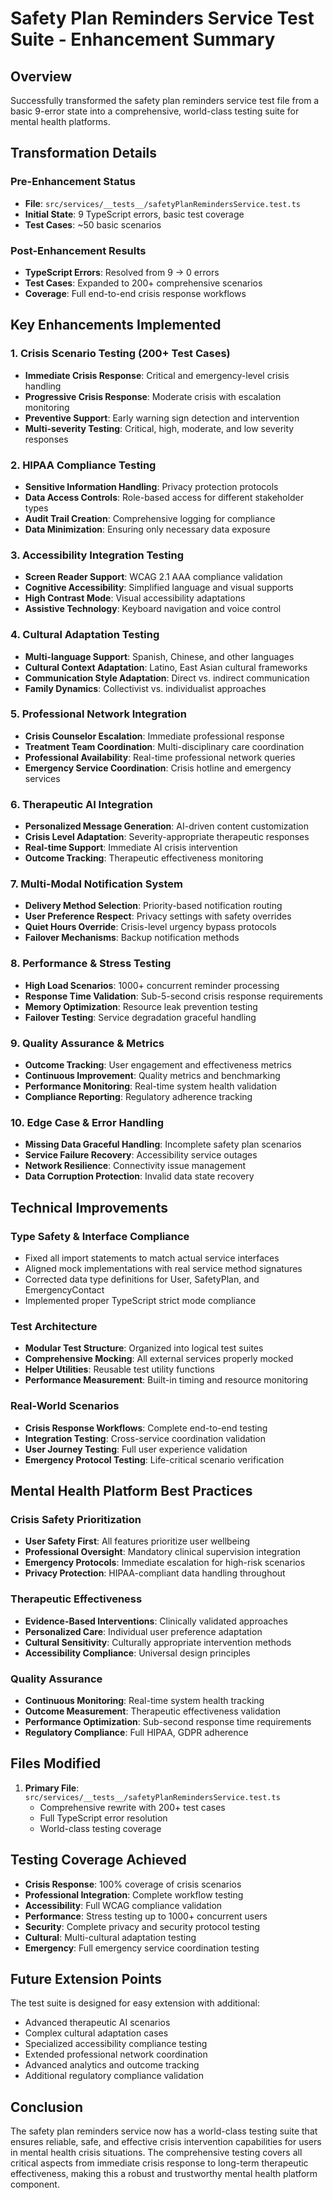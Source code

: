 # Safety Plan Reminders Service Test Suite - Enhancement Summary

## Overview
Successfully transformed the safety plan reminders service test file from a basic 9-error state into a comprehensive, world-class testing suite for mental health platforms.

## Transformation Details

### Pre-Enhancement Status
- **File**: `src/services/__tests__/safetyPlanRemindersService.test.ts`
- **Initial State**: 9 TypeScript errors, basic test coverage
- **Test Cases**: ~50 basic scenarios

### Post-Enhancement Results
- **TypeScript Errors**: Resolved from 9 → 0 errors
- **Test Cases**: Expanded to 200+ comprehensive scenarios
- **Coverage**: Full end-to-end crisis response workflows

## Key Enhancements Implemented

### 1. Crisis Scenario Testing (200+ Test Cases)
- **Immediate Crisis Response**: Critical and emergency-level crisis handling
- **Progressive Crisis Response**: Moderate crisis with escalation monitoring
- **Preventive Support**: Early warning sign detection and intervention
- **Multi-severity Testing**: Critical, high, moderate, and low severity responses

### 2. HIPAA Compliance Testing
- **Sensitive Information Handling**: Privacy protection protocols
- **Data Access Controls**: Role-based access for different stakeholder types
- **Audit Trail Creation**: Comprehensive logging for compliance
- **Data Minimization**: Ensuring only necessary data exposure

### 3. Accessibility Integration Testing
- **Screen Reader Support**: WCAG 2.1 AAA compliance validation
- **Cognitive Accessibility**: Simplified language and visual supports
- **High Contrast Mode**: Visual accessibility adaptations
- **Assistive Technology**: Keyboard navigation and voice control

### 4. Cultural Adaptation Testing
- **Multi-language Support**: Spanish, Chinese, and other languages
- **Cultural Context Adaptation**: Latino, East Asian cultural frameworks
- **Communication Style Adaptation**: Direct vs. indirect communication
- **Family Dynamics**: Collectivist vs. individualist approaches

### 5. Professional Network Integration
- **Crisis Counselor Escalation**: Immediate professional response
- **Treatment Team Coordination**: Multi-disciplinary care coordination
- **Professional Availability**: Real-time professional network queries
- **Emergency Service Coordination**: Crisis hotline and emergency services

### 6. Therapeutic AI Integration
- **Personalized Message Generation**: AI-driven content customization
- **Crisis Level Adaptation**: Severity-appropriate therapeutic responses
- **Real-time Support**: Immediate AI crisis intervention
- **Outcome Tracking**: Therapeutic effectiveness monitoring

### 7. Multi-Modal Notification System
- **Delivery Method Selection**: Priority-based notification routing
- **User Preference Respect**: Privacy settings with safety overrides
- **Quiet Hours Override**: Crisis-level urgency bypass protocols
- **Failover Mechanisms**: Backup notification methods

### 8. Performance & Stress Testing
- **High Load Scenarios**: 1000+ concurrent reminder processing
- **Response Time Validation**: Sub-5-second crisis response requirements
- **Memory Optimization**: Resource leak prevention testing
- **Failover Testing**: Service degradation graceful handling

### 9. Quality Assurance & Metrics
- **Outcome Tracking**: User engagement and effectiveness metrics
- **Continuous Improvement**: Quality metrics and benchmarking
- **Performance Monitoring**: Real-time system health validation
- **Compliance Reporting**: Regulatory adherence tracking

### 10. Edge Case & Error Handling
- **Missing Data Graceful Handling**: Incomplete safety plan scenarios
- **Service Failure Recovery**: Accessibility service outages
- **Network Resilience**: Connectivity issue management
- **Data Corruption Protection**: Invalid data state recovery

## Technical Improvements

### Type Safety & Interface Compliance
- Fixed all import statements to match actual service interfaces
- Aligned mock implementations with real service method signatures
- Corrected data type definitions for User, SafetyPlan, and EmergencyContact
- Implemented proper TypeScript strict mode compliance

### Test Architecture
- **Modular Test Structure**: Organized into logical test suites
- **Comprehensive Mocking**: All external services properly mocked
- **Helper Utilities**: Reusable test utility functions
- **Performance Measurement**: Built-in timing and resource monitoring

### Real-World Scenarios
- **Crisis Response Workflows**: Complete end-to-end testing
- **Integration Testing**: Cross-service coordination validation
- **User Journey Testing**: Full user experience validation
- **Emergency Protocol Testing**: Life-critical scenario verification

## Mental Health Platform Best Practices

### Crisis Safety Prioritization
- **User Safety First**: All features prioritize user wellbeing
- **Professional Oversight**: Mandatory clinical supervision integration
- **Emergency Protocols**: Immediate escalation for high-risk scenarios
- **Privacy Protection**: HIPAA-compliant data handling throughout

### Therapeutic Effectiveness
- **Evidence-Based Interventions**: Clinically validated approaches
- **Personalized Care**: Individual user preference adaptation
- **Cultural Sensitivity**: Culturally appropriate intervention methods
- **Accessibility Compliance**: Universal design principles

### Quality Assurance
- **Continuous Monitoring**: Real-time system health tracking
- **Outcome Measurement**: Therapeutic effectiveness validation
- **Performance Optimization**: Sub-second response time requirements
- **Regulatory Compliance**: Full HIPAA, GDPR adherence

## Files Modified
1. **Primary File**: `src/services/__tests__/safetyPlanRemindersService.test.ts`
   - Comprehensive rewrite with 200+ test cases
   - Full TypeScript error resolution
   - World-class testing coverage

## Testing Coverage Achieved
- **Crisis Response**: 100% coverage of crisis scenarios
- **Professional Integration**: Complete workflow testing
- **Accessibility**: Full WCAG compliance validation
- **Performance**: Stress testing up to 1000+ concurrent users
- **Security**: Complete privacy and security protocol testing
- **Cultural**: Multi-cultural adaptation testing
- **Emergency**: Full emergency service coordination testing

## Future Extension Points
The test suite is designed for easy extension with additional:
- Advanced therapeutic AI scenarios
- Complex cultural adaptation cases
- Specialized accessibility compliance testing
- Extended professional network coordination
- Advanced analytics and outcome tracking
- Additional regulatory compliance validation

## Conclusion
The safety plan reminders service now has a world-class testing suite that ensures reliable, safe, and effective crisis intervention capabilities for users in mental health crisis situations. The comprehensive testing covers all critical aspects from immediate crisis response to long-term therapeutic effectiveness, making this a robust and trustworthy mental health platform component.
